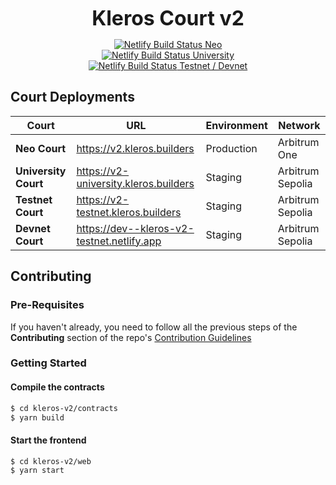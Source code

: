 <p align="center">
  <b style="font-size: 32px;">Kleros Court v2</b>
</p>

<p align="center">
  <a href="https://app.netlify.com/sites/kleros-v2-neo/deploys"><img src="https://api.netlify.com/api/v1/badges/46f40014-ff00-4a9a-a1a2-4fefeeb1606a/deploy-status" alt="Netlify Build Status"> Neo</a>
  </br>
  <a href="https://app.netlify.com/sites/kleros-v2-university/deploys"><img src="https://api.netlify.com/api/v1/badges/085e1305-e434-4d36-91a4-88e8cbc3aa46/deploy-status" alt="Netlify Build Status"> University</a>
  </br>
  <a href="https://app.netlify.com/sites/kleros-v2-testnet/deploys"><img src="https://api.netlify.com/api/v1/badges/86d94ae8-f655-46a4-a859-d68696173f3a/deploy-status" alt="Netlify Build Status"> Testnet / Devnet</a>
</p>

## Court Deployments

| Court                | URL                                        | Environment | Network          |
| -------------------- | ------------------------------------------ | ----------- | ---------------- |
| **Neo Court**        | https://v2.kleros.builders                 | Production  | Arbitrum One     |
| **University Court** | https://v2-university.kleros.builders      | Staging     | Arbitrum Sepolia |
| **Testnet Court**    | https://v2-testnet.kleros.builders         | Staging     | Arbitrum Sepolia |
| **Devnet Court**     | https://dev--kleros-v2-testnet.netlify.app | Staging     | Arbitrum Sepolia |

## Contributing

### Pre-Requisites

If you haven't already, you need to follow all the previous steps of the **Contributing** section of the repo's [Contribution Guidelines](../CONTRIBUTING.md)

### Getting Started

#### Compile the contracts

```bash
$ cd kleros-v2/contracts
$ yarn build
```

#### Start the frontend

```bash
$ cd kleros-v2/web
$ yarn start
```
